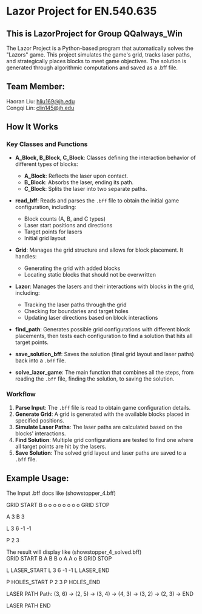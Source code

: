 # Lazor Project for EN.540.635

## This is LazorProject for Group QQalways_Win
The Lazor Project is a Python-based program that automatically solves the "Lazors" game. This project simulates the game's grid, tracks laser paths, and strategically places blocks to meet game objectives. The solution is generated through algorithmic computations and saved as a .bff file.

## Team Member:
Haoran Liu: hliu169@jh.edu  
Congqi Lin: clin145@jh.edu  

## How It Works

### Key Classes and Functions

- **A_Block, B_Block, C_Block**: Classes defining the interaction behavior of different types of blocks:
  - **A_Block**: Reflects the laser upon contact.
  - **B_Block**: Absorbs the laser, ending its path.
  - **C_Block**: Splits the laser into two separate paths.

- **read_bff**: Reads and parses the `.bff` file to obtain the initial game configuration, including:
  - Block counts (A, B, and C types)
  - Laser start positions and directions
  - Target points for lasers
  - Initial grid layout

- **Grid**: Manages the grid structure and allows for block placement. It handles:
  - Generating the grid with added blocks
  - Locating static blocks that should not be overwritten

- **Lazor**: Manages the lasers and their interactions with blocks in the grid, including:
  - Tracking the laser paths through the grid
  - Checking for boundaries and target holes
  - Updating laser directions based on block interactions

- **find_path**: Generates possible grid configurations with different block placements, then tests each configuration to find a solution that hits all target points.

- **save_solution_bff**: Saves the solution (final grid layout and laser paths) back into a `.bff` file.

- **solve_lazor_game**: The main function that combines all the steps, from reading the `.bff` file, finding the solution, to saving the solution.

### Workflow

1. **Parse Input**: The `.bff` file is read to obtain game configuration details.
2. **Generate Grid**: A grid is generated with the available blocks placed in specified positions.
3. **Simulate Laser Paths**: The laser paths are calculated based on the blocks' interactions.
4. **Find Solution**: Multiple grid configurations are tested to find one where all target points are hit by the lasers.
5. **Save Solution**: The solved grid layout and laser paths are saved to a `.bff` file.
## Example Usage:  
The Input .bff docs like (showstopper_4.bff)  

GRID START
B o o
o o o
o o o
GRID STOP

A 3
B 3

L 3 6 -1 -1

P 2 3


The result will display like (showstopper_4_solved.bff)  
GRID START
B A B
B o A
A o B
GRID STOP

L LASER_START
L 3 6 -1 -1
L LASER_END

P HOLES_START
P 2 3
P HOLES_END

LASER PATH
Path:
  (3, 6) -> (2, 5) -> (3, 4) -> (4, 3) -> (3, 2) -> (2, 3) -> END

LASER PATH END

